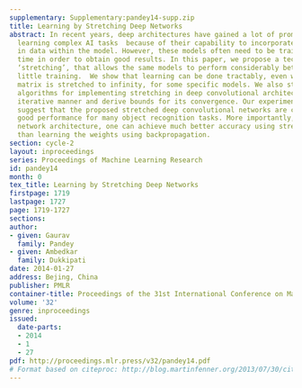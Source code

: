 ```yaml
---
supplementary: Supplementary:pandey14-supp.zip
title: Learning by Stretching Deep Networks
abstract: In recent years, deep architectures have gained a lot of prominence for
  learning complex AI tasks  because of their capability to incorporate complex variations
  in data within the model. However, these models often need to be trained for a long
  time in order to obtain good results. In this paper, we propose a technique, called
  ‘stretching’, that allows the same models to perform considerably better with very
  little training.  We show that learning can be done tractably, even when the weight
  matrix is stretched to infinity, for some specific models. We also study tractable
  algorithms for implementing stretching in deep convolutional architectures in an
  iterative manner and derive bounds for its convergence. Our experimental results
  suggest that the proposed stretched deep convolutional networks are capable of achieving
  good performance for many object recognition tasks. More importantly, for a fixed
  network architecture, one can achieve much better accuracy using stretching rather
  than learning the weights using backpropagation.
section: cycle-2
layout: inproceedings
series: Proceedings of Machine Learning Research
id: pandey14
month: 0
tex_title: Learning by Stretching Deep Networks
firstpage: 1719
lastpage: 1727
page: 1719-1727
sections: 
author:
- given: Gaurav
  family: Pandey
- given: Ambedkar
  family: Dukkipati
date: 2014-01-27
address: Bejing, China
publisher: PMLR
container-title: Proceedings of the 31st International Conference on Machine Learning
volume: '32'
genre: inproceedings
issued:
  date-parts:
  - 2014
  - 1
  - 27
pdf: http://proceedings.mlr.press/v32/pandey14.pdf
# Format based on citeproc: http://blog.martinfenner.org/2013/07/30/citeproc-yaml-for-bibliographies/
---
```

